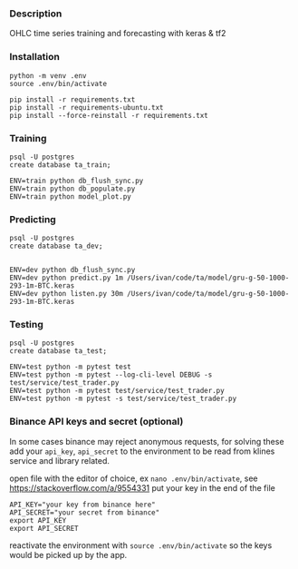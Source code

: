### Description

OHLC time series training and forecasting with keras & tf2

### Installation

```
python -m venv .env
source .env/bin/activate

pip install -r requirements.txt
pip install -r requirements-ubuntu.txt
pip install --force-reinstall -r requirements.txt

```

### Training

```
psql -U postgres
create database ta_train;

ENV=train python db_flush_sync.py
ENV=train python db_populate.py
ENV=train python model_plot.py

```

### Predicting

```
psql -U postgres
create database ta_dev;


ENV=dev python db_flush_sync.py
ENV=dev python predict.py 1m /Users/ivan/code/ta/model/gru-g-50-1000-293-1m-BTC.keras
ENV=dev python listen.py 30m /Users/ivan/code/ta/model/gru-g-50-1000-293-1m-BTC.keras
```

### Testing

```
psql -U postgres
create database ta_test;

ENV=test python -m pytest test
ENV=test python -m pytest --log-cli-level DEBUG -s test/service/test_trader.py
ENV=test python -m pytest test/service/test_trader.py
ENV=test python -m pytest -s test/service/test_trader.py

```


### Binance API keys and secret (optional)
In some cases binance may reject anonymous requests, for solving these add your `api_key`, `api_secret` to
the environment to be read from klines service and library related.


open file with the editor of choice, ex `nano .env/bin/activate`, see https://stackoverflow.com/a/9554331
put your key in the end of the file
```
API_KEY="your key from binance here"
API_SECRET="your secret from binance"
export API_KEY
export API_SECRET
```
reactivate the environment with `source .env/bin/activate` so the keys would be picked up by the app.
